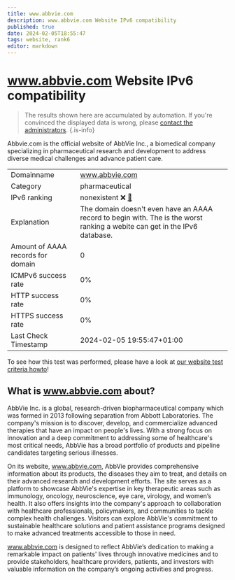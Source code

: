 ```yaml
---
title: www.abbvie.com
description: www.abbvie.com Website IPv6 compatibility
published: true
date: 2024-02-05T18:55:47
tags: website, rank6
editor: markdown
---
```


# www.abbvie.com Website IPv6 compatibility

> The results shown here are accumulated by automation. If you're convinced the displayed data is wrong, please [contact the administrators](/howto/chat). 
{.is-info}

Abbvie.com is the official website of AbbVie Inc., a biomedical company specializing in pharmaceutical research and development to address diverse medical challenges and advance patient care.


|   |   |
| - | - |
| Domainname | www.abbvie.com
| Category | pharmaceutical |
| IPv6 ranking | nonexistent :x: [🔗](/howto/ranking) |
| Explanation | The domain doesn't even have an AAAA record to begin with. The is the worst ranking a webite can get in the IPv6 database. |
| Amount of AAAA records for domain | 0 |
| ICMPv6 success rate | 0%|
| HTTP success rate | 0% |
| HTTPS success rate | 0% |
| Last Check Timestamp | 2024-02-05 19:55:47+01:00 |

To see how this test was performed, please have a look at [our website test criteria howto](/howto/testcriteria/website)!


## What is www.abbvie.com about?
AbbVie Inc. is a global, research-driven biopharmaceutical company which was formed in 2013 following separation from Abbott Laboratories. The company's mission is to discover, develop, and commercialize advanced therapies that have an impact on people's lives. With a strong focus on innovation and a deep commitment to addressing some of healthcare's most critical needs, AbbVie has a broad portfolio of products and pipeline candidates targeting serious illnesses.

On its website, www.abbvie.com, AbbVie provides comprehensive information about its products, the diseases they aim to treat, and details on their advanced research and development efforts. The site serves as a platform to showcase AbbVie's expertise in key therapeutic areas such as immunology, oncology, neuroscience, eye care, virology, and women’s health. It also offers insights into the company's approach to collaboration with healthcare professionals, policymakers, and communities to tackle complex health challenges. Visitors can explore AbbVie's commitment to sustainable healthcare solutions and patient assistance programs designed to make advanced treatments accessible to those in need.

www.abbvie.com is designed to reflect AbbVie’s dedication to making a remarkable impact on patients' lives through innovative medicines and to provide stakeholders, healthcare providers, patients, and investors with valuable information on the company’s ongoing activities and progress.


